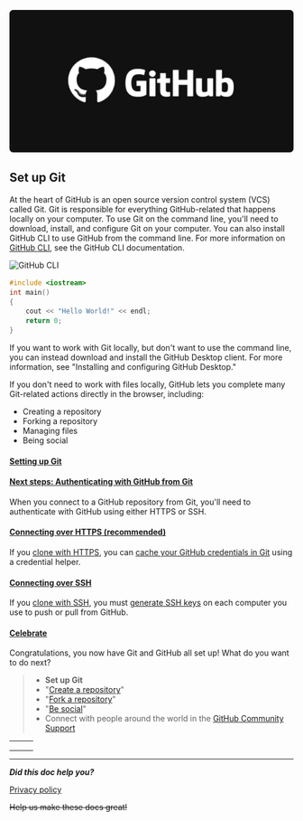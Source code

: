 ![GitHub](github.jpeg)

## Set up Git

At the heart of GitHub is an open source version control system (VCS) called Git. Git is responsible for everything GitHub-related that happens locally on your computer.
To use Git on the command line, you'll need to download, install, and configure Git on your computer. You can also install GitHub CLI to use GitHub from the command line. For more information on [GitHub CLI](https://cli.github.com/manual/), see the GitHub CLI documentation.

![GitHub CLI](https://ss1.bdstatic.com/70cFvXSh_Q1YnxGkpoWK1HF6hhy/it/u=1185275087,4062402390&fm=15&gp=0.jpg)

```c++
#include <iostream>
int main()
{
	cout << "Hello World!" << endl;
	return 0;
}

```

If you want to work with Git locally, but don't want to use the command line, you can instead download and install the GitHub Desktop client. For more information, see "Installing and configuring GitHub Desktop."

If you don't need to work with files locally, GitHub lets you complete many Git-related actions directly in the browser, including:
* Creating a repository
* Forking a repository
* Managing files
* Being social

####  [Setting up Git](setup.md)

####  [Next steps: Authenticating with GitHub from Git](https://docs.github.com/en/github/getting-started-with-github/set-up-git#next-steps-authenticating-with-github-from-git)

When you connect to a GitHub repository from Git, you'll need to authenticate with GitHub using either HTTPS or SSH.

####  [Connecting over HTTPS (recommended)](https://docs.github.com/en/github/getting-started-with-github/set-up-git#connecting-over-https-recommended)

If you [clone with HTTPS](https://docs.github.com/en/github/getting-started-with-github/about-remote-repositories/#cloning-with-https-urls), you can [cache your GitHub credentials in Git](https://docs.github.com/en/github/getting-started-with-github/caching-your-github-credentials-in-git) using a credential helper.

####  [Connecting over SSH](https://docs.github.com/en/github/getting-started-with-github/set-up-git#connecting-over-ssh)

If you [clone with SSH](https://docs.github.com/en/github/getting-started-with-github/about-remote-repositories/#cloning-with-ssh-urls), you must [generate SSH keys](https://docs.github.com/en/articles/generating-a-new-ssh-key-and-adding-it-to-the-ssh-agent) on each computer you use to push or pull from GitHub.

#### [Celebrate](https://docs.github.com/en/github/getting-started-with-github/set-up-git#celebrate)

Congratulations, you now have Git and GitHub all set up! What do you want to do next?

>- **Set up Git**
>- "[Create a repository](https://docs.github.com/en/articles/create-a-repo)"
>- "[Fork a repository](https://docs.github.com/en/articles/fork-a-repo)"
>- "[Be social](https://docs.github.com/en/articles/be-social)"
>- Connect with people around the world in the [GitHub Community Support](https://github.community/)

|      |      |      |
| ---- | ---- | ---- |
|      |      |      |
|      |      |      |
|      |      |      |

***

***Did this doc help you?***

[Privacy policy](https://docs.github.com/github/site-policy/github-privacy-statement)

 



~~Help us make these docs great!~~
